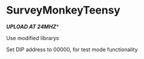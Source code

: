 # SurveyMonkeyTeensy


*****UPLOAD AT 24MHZ******

Use modified librarys

Set DIP address to 00000, for test mode functionality
